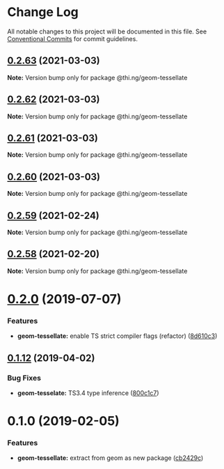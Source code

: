 # Change Log

All notable changes to this project will be documented in this file.
See [Conventional Commits](https://conventionalcommits.org) for commit guidelines.

## [0.2.63](https://github.com/thi-ng/umbrella/compare/@thi.ng/geom-tessellate@0.2.62...@thi.ng/geom-tessellate@0.2.63) (2021-03-03)

**Note:** Version bump only for package @thi.ng/geom-tessellate





## [0.2.62](https://github.com/thi-ng/umbrella/compare/@thi.ng/geom-tessellate@0.2.61...@thi.ng/geom-tessellate@0.2.62) (2021-03-03)

**Note:** Version bump only for package @thi.ng/geom-tessellate





## [0.2.61](https://github.com/thi-ng/umbrella/compare/@thi.ng/geom-tessellate@0.2.60...@thi.ng/geom-tessellate@0.2.61) (2021-03-03)

**Note:** Version bump only for package @thi.ng/geom-tessellate





## [0.2.60](https://github.com/thi-ng/umbrella/compare/@thi.ng/geom-tessellate@0.2.59...@thi.ng/geom-tessellate@0.2.60) (2021-03-03)

**Note:** Version bump only for package @thi.ng/geom-tessellate





## [0.2.59](https://github.com/thi-ng/umbrella/compare/@thi.ng/geom-tessellate@0.2.58...@thi.ng/geom-tessellate@0.2.59) (2021-02-24)

**Note:** Version bump only for package @thi.ng/geom-tessellate





## [0.2.58](https://github.com/thi-ng/umbrella/compare/@thi.ng/geom-tessellate@0.2.57...@thi.ng/geom-tessellate@0.2.58) (2021-02-20)

**Note:** Version bump only for package @thi.ng/geom-tessellate





# [0.2.0](https://github.com/thi-ng/umbrella/compare/@thi.ng/geom-tessellate@0.1.17...@thi.ng/geom-tessellate@0.2.0) (2019-07-07)

### Features

* **geom-tessellate:** enable TS strict compiler flags (refactor) ([8d610c3](https://github.com/thi-ng/umbrella/commit/8d610c3))

## [0.1.12](https://github.com/thi-ng/umbrella/compare/@thi.ng/geom-tessellate@0.1.11...@thi.ng/geom-tessellate@0.1.12) (2019-04-02)

### Bug Fixes

* **geom-tesselate:** TS3.4 type inference ([800c1c7](https://github.com/thi-ng/umbrella/commit/800c1c7))

# 0.1.0 (2019-02-05)

### Features

* **geom-tessellate:** extract from geom as new package ([cb2429c](https://github.com/thi-ng/umbrella/commit/cb2429c))
